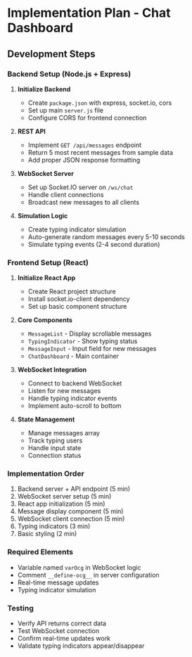 # Implementation Plan - Chat Dashboard

## Development Steps

### Backend Setup (Node.js + Express)

1. **Initialize Backend**
   - Create `package.json` with express, socket.io, cors
   - Set up main `server.js` file
   - Configure CORS for frontend connection

2. **REST API**
   - Implement `GET /api/messages` endpoint
   - Return 5 most recent messages from sample data
   - Add proper JSON response formatting

3. **WebSocket Server**
   - Set up Socket.IO server on `/ws/chat`
   - Handle client connections
   - Broadcast new messages to all clients

4. **Simulation Logic**
   - Create typing indicator simulation
   - Auto-generate random messages every 5-10 seconds
   - Simulate typing events (2-4 second duration)

### Frontend Setup (React)

1. **Initialize React App**
   - Create React project structure
   - Install socket.io-client dependency
   - Set up basic component structure

2. **Core Components**
   - `MessageList` - Display scrollable messages
   - `TypingIndicator` - Show typing status
   - `MessageInput` - Input field for new messages
   - `ChatDashboard` - Main container

3. **WebSocket Integration**
   - Connect to backend WebSocket
   - Listen for new messages
   - Handle typing indicator events
   - Implement auto-scroll to bottom

4. **State Management**
   - Manage messages array
   - Track typing users
   - Handle input state
   - Connection status

### Implementation Order
1. Backend server + API endpoint (5 min)
2. WebSocket server setup (5 min)
3. React app initialization (5 min)
4. Message display component (5 min)
5. WebSocket client connection (5 min)
6. Typing indicators (3 min)
7. Basic styling (2 min)

### Required Elements
- Variable named `varOcg` in WebSocket logic
- Comment `__define-ocg__` in server configuration
- Real-time message updates
- Typing indicator simulation

### Testing
- Verify API returns correct data
- Test WebSocket connection
- Confirm real-time updates work
- Validate typing indicators appear/disappear